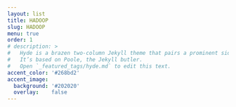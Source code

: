 ```yaml
---
layout: list
title: HADOOP
slug: HADOOP
menu: true
order: 1
# description: >
#   Hyde is a brazen two-column Jekyll theme that pairs a prominent sidebar with uncomplicated content.
#   It’s based on Poole, the Jekyll butler.
#   Open `_featured_tags/hyde.md` to edit this text.
accent_color: '#268bd2'
accent_image:
  background: '#202020'
  overlay:    false
---
```

